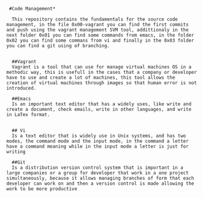      #Code Management*
      
      This repository contains the fundamentals for the source code management, in the file 0x00-vagrant you can find the first commits and push using the vagrant management SVM tool, addittionaly in the next folder 0x01 you can find some commands from emacs, in the folder 0x02 you can find some commans from vi and finally in the 0x03 folder you can find a git using of branching.
      
      
      ##Vagrant
      Vagrant is a tool that can use for manage virtual machines OS in a methodic way, this is usefull in the cases that a company or developer have to use and create a lot of machines, this tool allows the creation of virtual machines through images so that human error is not introduced.
      
      ##Emacs
      Is an important text editor that has a widely uses, like write and create a document, check emails, write in other languages, and write in LaTex format.
      
      
      ## Vi
      Is a text editor that is widely use in Unix systems, and has two modes, the command mode and the input mode, in the command a letter have a command meaning while in the input mode a letter is just for writing
      
      ##Git
      Is a distribution version control system that is important in a large companies or a group for developer that work in a one project simultaneously, because it allows managing branches of form that each developer can work on and then a version control is made allowing the work to be more productive
